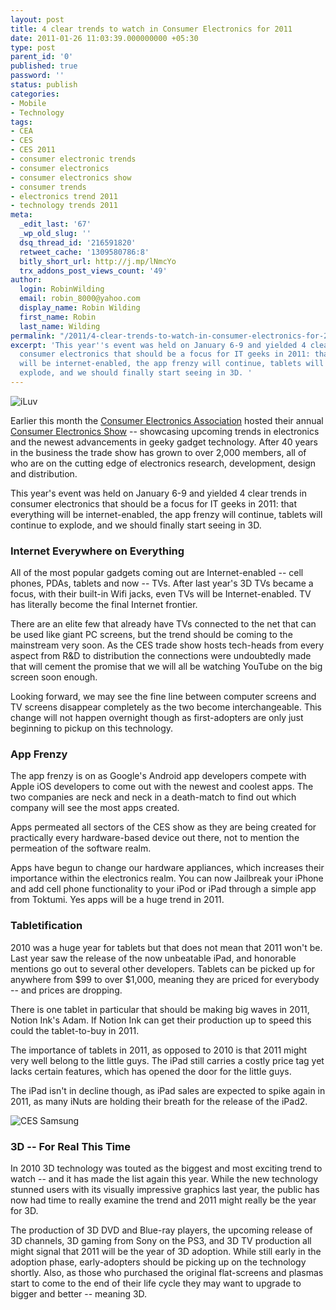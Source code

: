 ```yaml
---
layout: post
title: 4 clear trends to watch in Consumer Electronics for 2011
date: 2011-01-26 11:03:39.000000000 +05:30
type: post
parent_id: '0'
published: true
password: ''
status: publish
categories:
- Mobile
- Technology
tags:
- CEA
- CES
- CES 2011
- consumer electronic trends
- consumer electronics
- consumer electronics show
- consumer trends
- electronics trend 2011
- technology trends 2011
meta:
  _edit_last: '67'
  _wp_old_slug: ''
  dsq_thread_id: '216591820'
  retweet_cache: '1309580786:8'
  bitly_short_url: http://j.mp/lNmcYo
  trx_addons_post_views_count: '49'
author:
  login: RobinWilding
  email: robin_8000@yahoo.com
  display_name: Robin Wilding
  first_name: Robin
  last_name: Wilding
permalink: "/2011/4-clear-trends-to-watch-in-consumer-electronics-for-2011/"
excerpt: 'This year''s event was held on January 6-9 and yielded 4 clear trends in
  consumer electronics that should be a focus for IT geeks in 2011: that everything
  will be internet-enabled, the app frenzy will continue, tablets will continue to
  explode, and we should finally start seeing in 3D. '
---
```

<p><img src="/static/2011/01/ces-iluv.jpg" alt="iLuv" /></p>
<p>Earlier this month the <a href="http://www.ce.org/">Consumer Electronics Association</a> hosted their annual <a href="http://www.cesweb.org/">Consumer Electronics Show</a> -- showcasing upcoming trends in electronics and the newest advancements in geeky gadget technology. After 40 years in the business the trade show has grown to over 2,000 members, all of who are on the cutting edge of electronics research, development, design and distribution. </p>
<p>This year's event was held on January 6-9 and yielded 4 clear trends in consumer electronics that should be a focus for IT geeks in 2011: that everything will be internet-enabled, the app frenzy will continue, tablets will continue to explode, and we should finally start seeing in 3D.</p>

<h3>Internet Everywhere on Everything</h3>
<p>All of the most popular gadgets coming out are Internet-enabled -- cell phones, PDAs, tablets and now -- TVs. After last year's 3D TVs became a focus, with their built-in Wifi jacks, even TVs will be Internet-enabled. TV has literally become the final Internet frontier. </p>
<p>There are an elite few that already have TVs connected to the net that can be used like giant PC screens, but the trend should be coming to the mainstream very soon. As the CES trade show hosts tech-heads from every aspect from R&amp;D to distribution the connections were undoubtedly made that will cement the promise that we will all be watching YouTube on the big screen soon enough. </p>
<p>Looking forward, we may see the fine line between computer screens and TV screens disappear completely as the two become interchangeable. This change will not happen overnight though as first-adopters are only just beginning to pickup on this technology.</p>
<h3>App Frenzy</h3>
<p>The app frenzy is on as Google's Android app developers compete with Apple iOS developers to come out with the newest and coolest apps. The two companies are neck and neck in a death-match to find out which company will see the most apps created. </p>
<p>Apps permeated all sectors of the CES show as they are being created for practically every hardware-based device out there, not to mention the permeation of the software realm. </p>
<p>Apps have begun to change our hardware appliances, which increases their importance within the electronics realm. You can now Jailbreak your iPhone and add cell phone functionality to your iPod or iPad through a simple app from Toktumi. Yes apps will be a huge trend in 2011.</p>
<h3>Tabletification</h3>
<p>2010 was a huge year for tablets but that does not mean that 2011 won't be. Last year saw the release of the now unbeatable iPad, and honorable mentions go out to several other developers. Tablets can be picked up for anywhere from $99 to over $1,000, meaning they are priced for everybody -- and prices are dropping.</p>
<p>There is one tablet in particular that should be making big waves in 2011, Notion Ink's Adam. If Notion Ink can get their production up to speed this could the tablet-to-buy in 2011. </p>
<p>The importance of tablets in 2011, as opposed to 2010 is that 2011 might very well belong to the little guys. The iPad still carries a costly price tag yet lacks certain features, which has opened the door for the little guys.</p>
<p>The iPad isn't in decline though, as iPad sales are expected to spike again in 2011, as many iNuts are holding their breath for the release of the iPad2.</p>
<p><img src="/static/2011/01/ces-samsung.jpg" alt="CES Samsung" /></p>
<h3>3D -- For Real This Time</h3>
<p>In 2010 3D technology was touted as the biggest and most exciting trend to watch -- and it has made the list again this year. While the new technology stunned users with its visually impressive graphics last year, the public has now had time to really examine the trend and 2011 might really be the year for 3D.</p>
<p>The production of 3D DVD and Blue-ray players, the upcoming release of 3D channels, 3D gaming from Sony on the PS3, and 3D TV production all might signal that 2011 will be the year of 3D adoption. While still early in the adoption phase, early-adopters should be picking up on the technology shortly. Also, as those who purchased the original flat-screens and plasmas start to come to the end of their life cycle they may want to upgrade to bigger and better -- meaning 3D.</p>
